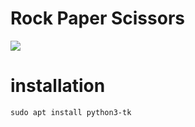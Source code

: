 # Rock Paper Scissors

<img src='https://i.ibb.co/THjVWdk/rps-gui.png'/>

# installation

<code>sudo apt install python3-tk</code>
